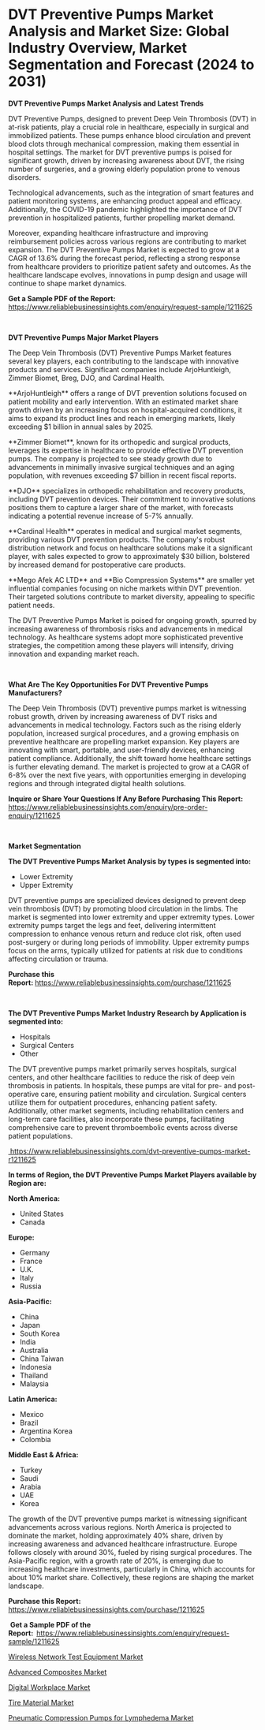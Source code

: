 <p><h1>DVT Preventive Pumps Market Analysis and Market Size: Global Industry Overview, Market Segmentation and Forecast (2024 to 2031)</h1></p><p><strong>DVT Preventive Pumps Market Analysis and Latest Trends</strong></p>
<p><p>DVT Preventive Pumps, designed to prevent Deep Vein Thrombosis (DVT) in at-risk patients, play a crucial role in healthcare, especially in surgical and immobilized patients. These pumps enhance blood circulation and prevent blood clots through mechanical compression, making them essential in hospital settings. The market for DVT preventive pumps is poised for significant growth, driven by increasing awareness about DVT, the rising number of surgeries, and a growing elderly population prone to venous disorders. </p><p>Technological advancements, such as the integration of smart features and patient monitoring systems, are enhancing product appeal and efficacy. Additionally, the COVID-19 pandemic highlighted the importance of DVT prevention in hospitalized patients, further propelling market demand. </p><p>Moreover, expanding healthcare infrastructure and improving reimbursement policies across various regions are contributing to market expansion. The DVT Preventive Pumps Market is expected to grow at a CAGR of 13.6% during the forecast period, reflecting a strong response from healthcare providers to prioritize patient safety and outcomes. As the healthcare landscape evolves, innovations in pump design and usage will continue to shape market dynamics.</p></p>
<p><strong>Get a Sample PDF of the Report:&nbsp;</strong> <a href="https://www.reliablebusinessinsights.com/enquiry/request-sample/1211625?utm_campaign=1091&utm_medium=2&utm_source=Github&utm_content=ia&utm_term=18112024&utm_id=dvt-preventive-pumps">https://www.reliablebusinessinsights.com/enquiry/request-sample/1211625</a></p>
<p>&nbsp;</p>
<p><strong>DVT Preventive Pumps Major Market Players</strong></p>
<p><p>The Deep Vein Thrombosis (DVT) Preventive Pumps Market features several key players, each contributing to the landscape with innovative products and services. Significant companies include ArjoHuntleigh, Zimmer Biomet, Breg, DJO, and Cardinal Health.</p><p>**ArjoHuntleigh** offers a range of DVT prevention solutions focused on patient mobility and early intervention. With an estimated market share growth driven by an increasing focus on hospital-acquired conditions, it aims to expand its product lines and reach in emerging markets, likely exceeding $1 billion in annual sales by 2025.</p><p>**Zimmer Biomet**, known for its orthopedic and surgical products, leverages its expertise in healthcare to provide effective DVT prevention pumps. The company is projected to see steady growth due to advancements in minimally invasive surgical techniques and an aging population, with revenues exceeding $7 billion in recent fiscal reports.</p><p>**DJO** specializes in orthopedic rehabilitation and recovery products, including DVT prevention devices. Their commitment to innovative solutions positions them to capture a larger share of the market, with forecasts indicating a potential revenue increase of 5-7% annually.</p><p>**Cardinal Health** operates in medical and surgical market segments, providing various DVT prevention products. The company's robust distribution network and focus on healthcare solutions make it a significant player, with sales expected to grow to approximately $30 billion, bolstered by increased demand for postoperative care products.</p><p>**Mego Afek AC LTD** and **Bio Compression Systems** are smaller yet influential companies focusing on niche markets within DVT prevention. Their targeted solutions contribute to market diversity, appealing to specific patient needs.</p><p>The DVT Preventive Pumps Market is poised for ongoing growth, spurred by increasing awareness of thrombosis risks and advancements in medical technology. As healthcare systems adopt more sophisticated preventive strategies, the competition among these players will intensify, driving innovation and expanding market reach.</p></p>
<p>&nbsp;</p>
<p><strong>What Are The Key Opportunities For DVT Preventive Pumps Manufacturers?</strong></p>
<p><p>The Deep Vein Thrombosis (DVT) preventive pumps market is witnessing robust growth, driven by increasing awareness of DVT risks and advancements in medical technology. Factors such as the rising elderly population, increased surgical procedures, and a growing emphasis on preventive healthcare are propelling market expansion. Key players are innovating with smart, portable, and user-friendly devices, enhancing patient compliance. Additionally, the shift toward home healthcare settings is further elevating demand. The market is projected to grow at a CAGR of 6-8% over the next five years, with opportunities emerging in developing regions and through integrated digital health solutions.</p></p>
<p><strong>Inquire or Share Your Questions If Any Before Purchasing This Report:</strong> <a href="https://www.reliablebusinessinsights.com/enquiry/pre-order-enquiry/1211625?utm_campaign=1091&utm_medium=2&utm_source=Github&utm_content=ia&utm_term=18112024&utm_id=dvt-preventive-pumps">https://www.reliablebusinessinsights.com/enquiry/pre-order-enquiry/1211625</a></p>
<p>&nbsp;</p>
<p><strong>Market Segmentation</strong></p>
<p><strong>The DVT Preventive Pumps Market Analysis by types is segmented into:</strong></p>
<p><ul><li>Lower Extremity</li><li>Upper Extremity</li></ul></p>
<p><p>DVT preventive pumps are specialized devices designed to prevent deep vein thrombosis (DVT) by promoting blood circulation in the limbs. The market is segmented into lower extremity and upper extremity types. Lower extremity pumps target the legs and feet, delivering intermittent compression to enhance venous return and reduce clot risk, often used post-surgery or during long periods of immobility. Upper extremity pumps focus on the arms, typically utilized for patients at risk due to conditions affecting circulation or trauma.</p></p>
<p><strong>Purchase this Report:&nbsp;</strong><a href="https://www.reliablebusinessinsights.com/purchase/1211625?utm_campaign=1091&utm_medium=2&utm_source=Github&utm_content=ia&utm_term=18112024&utm_id=dvt-preventive-pumps">https://www.reliablebusinessinsights.com/purchase/1211625</a></p>
<p>&nbsp;</p>
<p><strong>The DVT Preventive Pumps Market Industry Research by Application is segmented into:</strong></p>
<p><ul><li>Hospitals</li><li>Surgical Centers</li><li>Other</li></ul></p>
<p><p>The DVT preventive pumps market primarily serves hospitals, surgical centers, and other healthcare facilities to reduce the risk of deep vein thrombosis in patients. In hospitals, these pumps are vital for pre- and post-operative care, ensuring patient mobility and circulation. Surgical centers utilize them for outpatient procedures, enhancing patient safety. Additionally, other market segments, including rehabilitation centers and long-term care facilities, also incorporate these pumps, facilitating comprehensive care to prevent thromboembolic events across diverse patient populations.</p></p>
<p><a href="https://www.reliablebusinessinsights.com/dvt-preventive-pumps-market-r1211625?utm_campaign=1091&utm_medium=2&utm_source=Github&utm_content=ia&utm_term=18112024&utm_id=dvt-preventive-pumps">&nbsp;https://www.reliablebusinessinsights.com/dvt-preventive-pumps-market-r1211625</a></p>
<p><strong>In terms of Region, the DVT Preventive Pumps Market Players available by Region are:</strong></p>
<p>
    <p> <strong> North America: </strong>
        <ul>
            <li>United States</li>
            <li>Canada</li>
        </ul>
        </p> 
    <p> <strong> Europe: </strong>
        <ul>
            <li>Germany</li>
            <li>France</li>
            <li>U.K.</li>
            <li>Italy</li>
            <li>Russia</li>
        </ul>
        </p> 
    <p> <strong> Asia-Pacific: </strong>
        <ul>
            <li>China</li>
            <li>Japan</li>
            <li>South Korea</li>
            <li>India</li>
            <li>Australia</li>
            <li>China Taiwan</li>
            <li>Indonesia</li>
            <li>Thailand</li>
            <li>Malaysia</li>
        </ul>
        </p> 
    <p> <strong> Latin America: </strong>
        <ul>
            <li>Mexico</li>
            <li>Brazil</li>
            <li>Argentina Korea</li>
            <li>Colombia</li>
        </ul>
        </p> 
    <p> <strong> Middle East & Africa: </strong>
        <ul>
            <li>Turkey</li>
            <li>Saudi</li>
            <li>Arabia</li>
            <li>UAE</li>
            <li>Korea</li>
        </ul>
    </p>
    </p>
<p><p>The growth of the DVT preventive pumps market is witnessing significant advancements across various regions. North America is projected to dominate the market, holding approximately 40% share, driven by increasing awareness and advanced healthcare infrastructure. Europe follows closely with around 30%, fueled by rising surgical procedures. The Asia-Pacific region, with a growth rate of 20%, is emerging due to increasing healthcare investments, particularly in China, which accounts for about 10% market share. Collectively, these regions are shaping the market landscape.</p></p>
<p><strong>Purchase this Report: </strong><a href="https://www.reliablebusinessinsights.com/purchase/1211625?utm_campaign=1091&utm_medium=2&utm_source=Github&utm_content=ia&utm_term=18112024&utm_id=dvt-preventive-pumps">https://www.reliablebusinessinsights.com/purchase/1211625</a></p>
<p>&nbsp;<strong>Get a Sample PDF of the Report:&nbsp;&nbsp;</strong><a href="https://www.reliablebusinessinsights.com/enquiry/request-sample/1211625?utm_campaign=1091&utm_medium=2&utm_source=Github&utm_content=ia&utm_term=18112024&utm_id=dvt-preventive-pumps">https://www.reliablebusinessinsights.com/enquiry/request-sample/1211625</a></p>
<p><strong></strong></p>
<p><p><a href="https://issuu.com/reportprime-2/docs/wireless-network-test-equipment-mar_aaac02bf2c8112?utm_campaign=1091&utm_medium=2&utm_source=Github&utm_content=ia&utm_term=18112024&utm_id=dvt-preventive-pumps">Wireless Network Test Equipment Market</a></p><p><a href="https://www.linkedin.com/pulse/advanced-composites-market-ecosystem-competitive-landscape-strategic-eyomc?utm_campaign=1091&utm_medium=2&utm_source=Github&utm_content=ia&utm_term=18112024&utm_id=dvt-preventive-pumps">Advanced Composites Market</a></p><p><a href="https://issuu.com/reportprime-2/docs/digital-workplace-market-size-2030._b27b2786c9650d?utm_campaign=1091&utm_medium=2&utm_source=Github&utm_content=ia&utm_term=18112024&utm_id=dvt-preventive-pumps">Digital Workplace Market</a></p><p><a href="https://www.linkedin.com/pulse/booming-tire-material-market-sector-analysis-growth-projections-cljjc?utm_campaign=1091&utm_medium=2&utm_source=Github&utm_content=ia&utm_term=18112024&utm_id=dvt-preventive-pumps">Tire Material Market</a></p><p><a href="https://github.com/MariaWashington76/Market-Research-Report-List-1/blob/main/pneumatic-compression-pumps-for-lymphedema-market.md?utm_campaign=1091&utm_medium=2&utm_source=Github&utm_content=ia&utm_term=18112024&utm_id=dvt-preventive-pumps">Pneumatic Compression Pumps for Lymphedema Market</a></p></p>